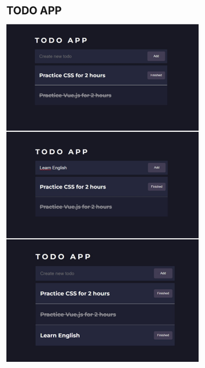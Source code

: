# TODO APP 

![Finished1](./src/assets/finished1.jpg)
![Finished2](./src/assets/finished2.jpg)
![Finished3](./src/assets/finished3.jpg)
